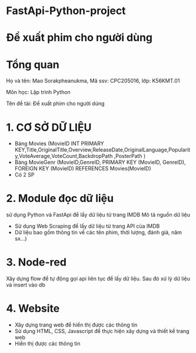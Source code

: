 # FastApi-Python-project
# Đề xuất phim cho người dùng
# Tổng quan

Họ và tên: Mao Sorakpheanukma, Mã ssv: CPC205016, lớp: K56KMT.01

Môn học: Lập trình Python

Tên đề tài: Đề xuất phim cho người dúng

# 1. CƠ SỞ DỮ LIỆU
- Bảng Movies (MovieID INT PRIMARY KEY,Title,OriginalTitle,Overview,ReleaseDate,OriginalLanguage,Popularity,VoteAverage,VoteCount,BackdropPath ,PosterPath )
- Bảng MovieGenr (MovieID,GenreID,
    PRIMARY KEY (MovieID, GenreID),
    FOREIGN KEY (MovieID) REFERENCES Movies(MovieID)
- Có 2 SP
# 2. Module đọc dữ liệu
sử dụng Python và FastApi để lấy dữ liệu từ trang IMDB
Mô tả nguồn dữ liệu
- Sử dụng Web Scraping để lấy dữ liệu từ trang API của IMDB
- Dữ liệu bao gồm thông tin về các tên phim, thời lượng, đánh giá, năm sx...)
# 3. Node-red
Xây dựng flow để tự động gọi api liên tục để lấy dữ liệu. Sau đó xử lý dữ liệu và insert vào db
# 4. Website 
- Xây dựng trang web để hiển thị được các thông tin
- Sử dụng HTML, CSS, Javascript để thực hiện xây dựng và thiết kế trang web
- Hiển thị được các thông tin 
